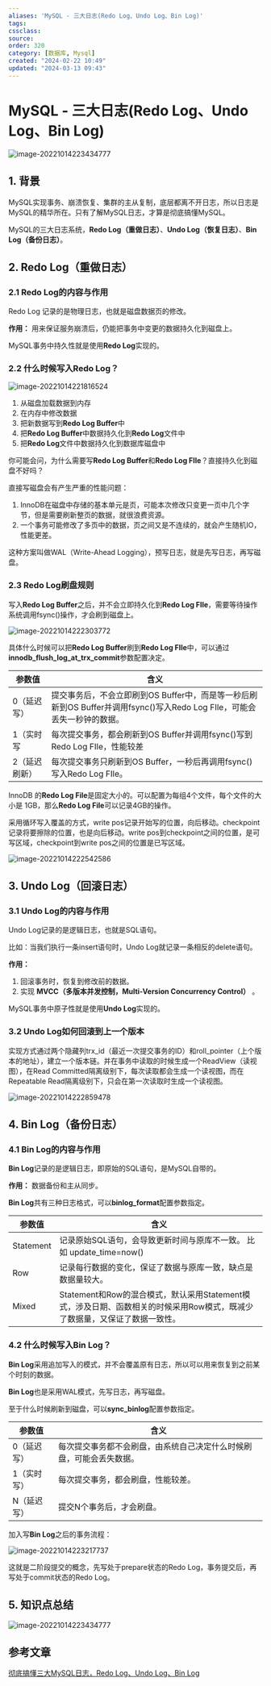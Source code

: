 ```yaml
---
aliases: 'MySQL - 三大日志(Redo Log、Undo Log、Bin Log)'
tags: 
cssclass:
source:
order: 320
category: [数据库, Mysql]
created: "2024-02-22 10:49"
updated: "2024-03-13 09:43"
---
```


# MySQL - 三大日志(Redo Log、Undo Log、Bin Log)

![image-20221014223434777](https://cdn.jsdelivr.net/gh/MrJackC/PicGoImages/other/202403130943302.png)

## **1. 背景**

MySQL实现事务、崩溃恢复、集群的主从复制，底层都离不开日志，所以日志是MySQL的精华所在。只有了解MySQL日志，才算是彻底搞懂MySQL。

MySQL的三大日志系统，**Redo Log（重做日志）**、**Undo Log（恢复日志）**、**Bin Log（备份日志）**。

## **2. Redo Log（重做日志）**

### **2.1 Redo Log的内容与作用**

Redo Log 记录的是物理日志，也就是磁盘数据页的修改。

**作用：** 用来保证服务崩溃后，仍能把事务中变更的数据持久化到磁盘上。

MySQL事务中持久性就是使用**Redo Log**实现的。

### **2.2 什么时候写入Redo Log？**


![image-20221014221816524](https://cdn.jsdelivr.net/gh/MrJackC/PicGoImages/other/image-20221014221816524.png)

1. 从磁盘加载数据到内存
2. 在内存中修改数据
3. 把新数据写到**Redo Log Buffer**中
4. 把**Redo Log Buffer**中数据持久化到**Redo Log**文件中
5. 把**Redo Log**文件中数据持久化到数据库磁盘中

你可能会问，为什么需要写**Redo Log Buffer**和**Redo Log FIle**？直接持久化到磁盘不好吗？

直接写磁盘会有产生严重的性能问题：

1. InnoDB在磁盘中存储的基本单元是页，可能本次修改只变更一页中几个字节，但是需要刷新整页的数据，就很浪费资源。
2. 一个事务可能修改了多页中的数据，页之间又是不连续的，就会产生随机IO，性能更差。

这种方案叫做WAL（Write-Ahead Logging），预写日志，就是先写日志，再写磁盘。

### **2.3 Redo Log刷盘规则**

写入**Redo Log Buffer**之后，并不会立即持久化到**Redo Log FIle**，需要等待操作系统调用fsync()操作，才会刷到磁盘上。


![image-20221014222303772](https://cdn.jsdelivr.net/gh/MrJackC/PicGoImages/other/image-20221014222303772.png)

具体什么时候可以把**Redo Log Buffer**刷到**Redo Log FIle**中，可以通过**innodb_flush_log_at_trx_commit**参数配置决定。

| 参数值        | 含义                                                         |
| ------------- | ------------------------------------------------------------ |
| 0（延迟写）   | 提交事务后，不会立即刷到OS Buffer中，而是等一秒后刷新到OS Buffer并调用fsync()写入Redo Log FIle，可能会丢失一秒钟的数据。 |
| 1（实时写     | 每次提交事务，都会刷新到OS Buffer并调用fsync()写到Redo Log FIle，性能较差 |
| 2（延迟刷新） | 每次提交事务只刷新到OS Buffer，一秒后再调用fsync()写入Redo Log FIle。 |

InnoDB 的**Redo Log File**是固定大小的。可以配置为每组4个文件，每个文件的大小是 1GB，那么**Redo Log File**可以记录4GB的操作。

采用循环写入覆盖的方式，write pos记录开始写的位置，向后移动。checkpoint记录将要擦除的位置，也是向后移动。write pos到checkpoint之间的位置，是可写区域，checkpoint到write pos之间的位置是已写区域。


![image-20221014222542586](https://cdn.jsdelivr.net/gh/MrJackC/PicGoImages/other/image-20221014222542586.png)

## **3. Undo Log（回滚日志）**

### **3.1 Undo Log的内容与作用**

Undo Log记录的是逻辑日志，也就是SQL语句。

比如：当我们执行一条insert语句时，Undo Log就记录一条相反的delete语句。

**作用：**

1. 回滚事务时，恢复到修改前的数据。
2. 实现 **MVCC（多版本并发控制，Multi-Version Concurrency Control）** 。

MySQL事务中原子性就是使用**Undo Log**实现的。

### **3.2 Undo Log如何回滚到上一个版本**

实现方式通过两个隐藏列trx_id（最近一次提交事务的ID）和roll_pointer（上个版本的地址），建立一个版本链。并在事务中读取的时候生成一个ReadView（读视图），在Read Committed隔离级别下，每次读取都会生成一个读视图，而在Repeatable Read隔离级别下，只会在第一次读取时生成一个读视图。

![image-20221014222859478](https://cdn.jsdelivr.net/gh/MrJackC/PicGoImages/other/202403130943370.png)

## **4. Bin Log（备份日志）**

### **4.1 Bin Log的内容与作用**

**Bin Log**记录的是逻辑日志，即原始的SQL语句，是MySQL自带的。

**作用：** 数据备份和主从同步。

**Bin Log**共有三种日志格式，可以**binlog_format**配置参数指定。

| 参数值    | 含义                                                         |
| --------- | ------------------------------------------------------------ |
| Statement | 记录原始SQL语句，会导致更新时间与原库不一致。 比如 update_time=now() |
| Row       | 记录每行数据的变化，保证了数据与原库一致，缺点是数据量较大。 |
| Mixed     | Statement和Row的混合模式，默认采用Statement模式，涉及日期、函数相关的时候采用Row模式，既减少了数据量，又保证了数据一致性。 |

### **4.2 什么时候写入Bin Log？**

**Bin Log**采用追加写入的模式，并不会覆盖原有日志，所以可以用来恢复到之前某个时刻的数据。

**Bin Log**也是采用WAL模式，先写日志，再写磁盘。

至于什么时候刷新到磁盘，可以**sync_binlog**配置参数指定。

| 参数值      | 含义                                                         |
| ----------- | ------------------------------------------------------------ |
| 0（延迟写） | 每次提交事务都不会刷盘，由系统自己决定什么时候刷盘，可能会丢失数据。 |
| 1（实时写） | 每次提交事务，都会刷盘，性能较差。                           |
| N（延迟写） | 提交N个事务后，才会刷盘。                                    |

加入写**Bin Log**之后的事务流程：


![image-20221014223217737](https://cdn.jsdelivr.net/gh/MrJackC/PicGoImages/other/image-20221014223217737.png)

这就是二阶段提交的概念，先写处于prepare状态的Redo Log，事务提交后，再写处于commit状态的Redo Log。

## 5. 知识点总结

![image-20221014223434777](https://cdn.jsdelivr.net/gh/MrJackC/PicGoImages/other/202403130943302.png)

## 参考文章

[彻底搞懂三大MySQL日志，Redo Log、Undo Log、Bin Log](https://zhuanlan.zhihu.com/p/528575954)